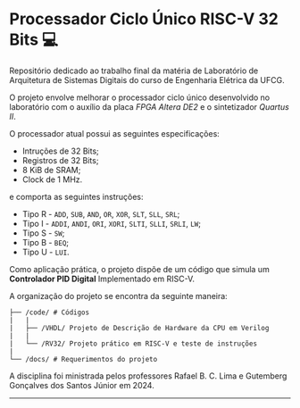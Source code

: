 # Processador Ciclo Único RISC-V 32 Bits 💻

Repositório dedicado ao trabalho final da matéria de Laboratório de Arquitetura de Sistemas Digitais do curso de Engenharia Elétrica da UFCG.

O projeto envolve melhorar o processador ciclo único desenvolvido no laboratório com o auxílio da placa *FPGA Altera DE2* e o sintetizador *Quartus II*.

O processador atual possui as seguintes especificações:

- Intruções de 32 Bits;
- Registros de 32 Bits;
- 8 KiB de SRAM;
- Clock de 1 MHz.

e comporta as seguintes instruções:

- Tipo R - `ADD`, `SUB`, `AND`, `OR`, `XOR`, `SLT`, `SLL`, `SRL`;
- Tipo I - `ADDI`, `ANDI`, `ORI`, `XORI`, `SLTI`, `SLLI`, `SRLI`, `LW`;
- Tipo S - `SW`;
- Tipo B - `BEQ`;
- Tipo U - `LUI`.

Como aplicação prática, o projeto dispõe de um código que simula um **Controlador PID Digital** Implementado em RISC-V.


A organização do projeto se encontra da seguinte maneira: 

    ├── /code/ # Códigos
    |   |
    |   ├── /VHDL/ Projeto de Descrição de Hardware da CPU em Verilog  
    |   |
    |   └── /RV32/ Projeto prático em RISC-V e teste de instruções
    |
    └── /docs/ # Requerimentos do projeto 

A disciplina foi ministrada pelos professores Rafael B. C. Lima e Gutemberg Gonçalves dos Santos Júnior em 2024.

---


